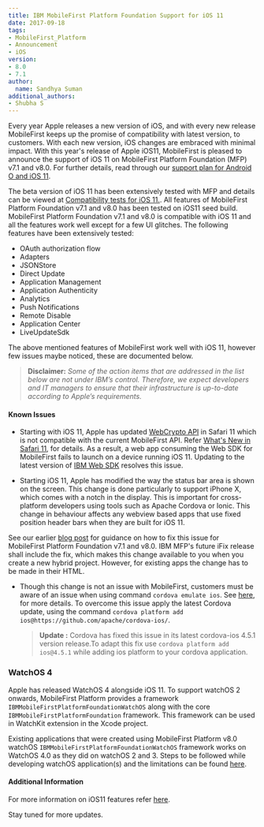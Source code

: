 ```yaml
---
title: IBM MobileFirst Platform Foundation Support for iOS 11
date: 2017-09-18
tags:
- MobileFirst_Platform
- Announcement
- iOS
version:
- 8.0
- 7.1
author:
  name: Sandhya Suman
additional_authors:
- Shubha S
---
```


Every year Apple releases a new version of iOS, and with every new release MobileFirst keeps up the promise of compatibility with latest version, to customers. With each new version, iOS changes are embraced with minimal impact. With this year's release of Apple iOS11, MobileFirst is pleased to announce the support of iOS 11 on MobileFirst Platform Foundation (MFP) v7.1 and v8.0. For further details, read through our [support plan for Android O and iOS 11](https://mobilefirstplatform.ibmcloud.com/blog/2017/01/11/support-plan-for-next-android-ios-mobile-os/).

The beta version of iOS 11 has been extensively tested with MFP and details can be viewed at [Compatibility tests for iOS 11.]({{site.baseurl}}/blog/2017/07/24/compatibility-tests-for-ios-11/). All features of MobileFirst Platform Foundation v7.1 and v8.0 has been tested on iOS11 seed build.
MobileFirst Platform Foundation v7.1 and v8.0 is compatible with iOS 11 and all the features work well except for a few UI glitches. The following features have been extensively tested:

* OAuth authorization flow
* Adapters
* JSONStore
* Direct Update
* Application Management
* Application Authenticity
* Analytics
* Push Notifications
* Remote Disable
* Application Center
* LiveUpdateSdk

The above mentioned features of MobileFirst work well with iOS 11, however few issues maybe noticed, these are documented below.

> **Disclaimer:** *Some of the action items that are addressed in the list below are not under IBM’s control. Therefore, we expect developers and IT managers to ensure that their infrastructure is up-to-date according to Apple’s requirements.*

#### Known Issues
* Starting with iOS 11, Apple has updated [WebCrypto API](https://www.w3.org/TR/WebCryptoAPI/) in Safari 11 which is not compatible with the current MobileFirst API. Refer [What's New in Safari  11](https://developer.apple.com/library/content/releasenotes/General/WhatsNewInSafari/Safari_11_0/Safari_11_0.html), for details. As a result, a web app consuming the Web SDK for MobileFirst fails to launch on a device running iOS 11. Updating to the latest version of [IBM Web SDK](https://www.npmjs.com/package/ibm-mfp-web-sdk) resolves this issue.

* Starting iOS 11, Apple has modified the way the status bar area is shown on the screen. This change is done particularly to support iPhone X, which comes with a notch in the display. This is important for cross-platform developers using tools such as Apache Cordova or Ionic. This change in behaviour affects any webview based apps that use fixed position header bars when they are built for iOS 11.

See our earlier [blog post]({{site.baseurl}}/blog/2017/07/24/compatibility-tests-for-ios-11/) for guidance on how to fix this issue for MobileFirst Platform Foundation v7.1 and v8.0. IBM MFP's future iFix release shall include the fix, which makes this change available to you when you create a new hybrid project. However, for existing apps the change has to be made in their HTML.

* Though this change is not an issue with MobileFirst, customers must be aware of an issue when using command `cordova emulate ios`. See [here]( https://github.com/phonegap/ios-sim/issues/218), for more details.
To overcome this issue apply the latest Cordova update, using the command `cordova platform add ios@https://github.com/apache/cordova-ios/`.
  >**Update :** Cordova has fixed this issue in its latest cordova-ios 4.5.1 version release.To adapt this fix use  `cordova platform add ios@4.5.1` while adding ios platform to your cordova application.

### WatchOS 4
Apple has released WatchOS 4 alongside iOS 11. To support watchOS 2 onwards, MobileFirst Platform provides a framework `IBMMobileFirstPlatformFoundationWatchOS` along with the core `IBMMobileFirstPlatformFoundation` framework. This framework can be used in WatchKit extension in the Xcode project.

Existing applications that were created using MobileFirst Platform v8.0 watchOS `IBMMobileFirstPlatformFoundationWatchOS` framework works on WatchOS 4.0 as they did on watchOS 2 and 3.
Steps to be followed while developing watchOS application(s) and the limitations can be found [here](https://mobilefirstplatform.ibmcloud.com/tutorials/en/foundation/8.0/application-development/watchos).

#### Additional Information
For more information on iOS11 features refer [here](https://www.apple.com/in/ios/ios-11/).

Stay tuned for more updates.
